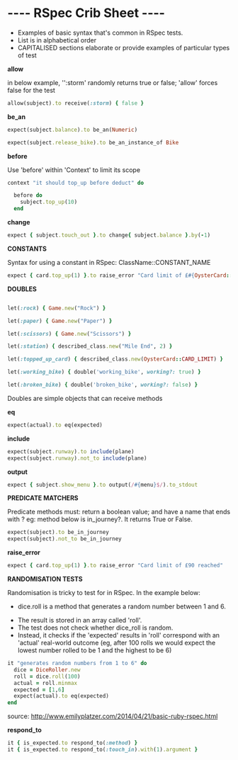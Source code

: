 <h1>---- RSpec Crib Sheet ----</h1>

<ul>
<li>Examples of basic syntax that's common in RSpec tests.</li>
<li>List is in alphabetical order</li>
<li>CAPITALISED sections elaborate or provide examples of particular types of test</li>
</ul>

**allow**

in below example, '':storm' randomly returns true or false; 'allow' forces false for the test

```rb
allow(subject).to receive(:storm) { false }

```


**be_an**

```rb
expect(subject.balance).to be_an(Numeric)
```

```rb
expect(subject.release_bike).to be_an_instance_of Bike
```

**before**

Use 'before' within 'Context' to limit its scope

```rb
context "it should top_up before deduct" do

  before do
    subject.top_up(10)
  end
```

**change**
```rb
expect { subject.touch_out }.to change{ subject.balance }.by(-1)
```

**CONSTANTS**

Syntax for using a constant in RSpec: ClassName::CONSTANT_NAME

```rb
expect { card.top_up(1) }.to raise_error "Card limit of £#{OysterCard::CARD_LIMIT} reached"

```

**DOUBLES**

```rb

let(:rock) { Game.new("Rock") }

let(:paper) { Game.new("Paper") }

let(:scissors) { Game.new("Scissors") }

let(:station) { described_class.new("Mile End", 2) }

let(:topped_up_card) { described_class.new(OysterCard::CARD_LIMIT) }

let(:working_bike) { double('working_bike', working?: true) }

let(:broken_bike) { double('broken_bike', working?: false) }

```
Doubles are simple objects that can receive methods


**eq**
```rb
expect(actual).to eq(expected)
```


**include**

```rb
expect(subject.runway).to include(plane)
expect(subject.runway).not_to include(plane)
```

**output**
```rb
expect { subject.show_menu }.to output(/#{menu}$/).to_stdout
```

**PREDICATE MATCHERS**

Predicate methods must: return a boolean value; and have a name that ends with ?
eg: method below is in_journey?. It returns True or False.

```rb
expect(subject).to be_in_journey
expect(subject).not_to be_in_journey
```

**raise_error**
```rb
expect { card.top_up(1) }.to raise_error "Card limit of £90 reached"
```

**RANDOMISATION TESTS**

Randomisation is tricky to test for in RSpec.
In the example below: <ul><li>dice.roll is a method that generates a random number between 1 and 6.</li>
<li>The result is stored in an array called 'roll'.</li>
<li>The test does not check whether dice_roll is random.</li>
<li>Instead, it checks if the 'expected' results in 'roll' correspond with an 'actual' real-world outcome
(eg, after 100 rolls we would expect the lowest number rolled to be 1 and the highest to be 6)</li></ul>

```rb
it "generates random numbers from 1 to 6" do
  dice = DiceRoller.new
  roll = dice.roll(100)
  actual = roll.minmax
  expected = [1,6]
  expect(actual).to eq(expected)
end
```
source: http://www.emilyplatzer.com/2014/04/21/basic-ruby-rspec.html

**respond_to**
```rb
it { is_expected.to respond_to(:method) }
it { is_expected.to respond_to(:touch_in).with(1).argument }
```
